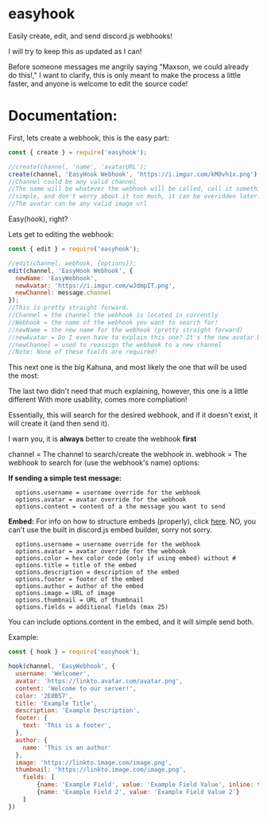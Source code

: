 # easyhook
Easily create, edit, and send discord.js webhooks!

I will try to keep this as updated as I can!


Before someone messages me angrily saying "Maxson, we could already do this!," I want to clarify, this is only meant to make the process a little faster, and anyone is welcome to edit the source code!


# Documentation:


First, lets create a webhook, this is the easy part:

```js
const { create } = require('easyhook');

//create(channel, 'name', 'avatarURL');
create(channel, 'EasyHook Webhook', 'https://i.imgur.com/kM0vh1x.png');
//Channel could be any valid channel 
//The name will be whatever the webhook will be called, call it something 
//simple, and don't worry about it too much, it can be overidden later.
//The avatar can be any valid image url
```
Easy(hook), right?

Lets get to editing the webhook:

```js
const { edit } = require('easyhook');

//edit(channel, webhook, {options});
edit(channel, 'EasyHook Webhook', {
  newName: 'EasyWebhook',
  newAvatar: 'https://i.imgur.com/wJdmpIT.png',
  newChannel: message.channel
});
//This is pretty straight forward.
//Channel = the channel the webhook is located in currently
//Webhook = the name of the webhook you want to search for!
//newName = the new name for the webhook (pretty straight forward)
//newAvatar = Do I even have to explain this one? It's the new avatar URL
//newChannel = used to reassign the webhook to a new channel
//Note: None of these fields are required!
```


This next one is the big Kahuna, and most likely the one that will be used the most:


The last two didn't need that much explaining, however, this one is a little different
With more usability, comes more compliation!

Essentially, this will search for the desired webhook, and if it doesn't exist, it will create it (and then send it).

I warn you, it is **always** better to create the webhook __first__

channel = The channel to search/create the webhook in.
webhook = The webhook to search for (use the webhook's name)
options:

**__If sending a simple test message:__**
```
  options.username = username override for the webhook
  options.avatar = avatar override for the webhook
  options.content = content of a the message you want to send
```
  
**__Embed:__**
For info on how to structure embeds (properly), click [here](https://discordapp.com/developers/docs/resources/channel#embed-object). NO, you can't use the built in discord.js embed builder, sorry not sorry.



```
  options.username = username override for the webhook
  options.avatar = avatar override for the webhook
  options.color = hex color code (only if using embed) without #
  options.title = title of the embed
  options.description = description of the embed
  options.footer = footer of the embed
  options.author = author of the embed
  options.image = URL of image
  options.thumbnail = URL of thumbnail
  options.fields = additional fields (max 25)
```  
You can include options.content in the embed, and it will simple send both.  

Example:
```js
const { hook } = require('easyhook');

hook(channel, 'EasyWebhook', {
  username: 'Welcomer',
  avatar: 'https://linkto.avatar.com/avatar.png',
  content: 'Welcome to our server!',
  color: '2E8B57',
  title: 'Example Title',
  description: 'Example Description',
  footer: {
    text: 'This is a footer',
  },
  author: {
    name: 'This is an author'
  },
  image: 'https://linkto.image.com/image.png',
  thumbnail: 'https://linkto.image.com/image.png',
	fields: [
		{name: 'Example Field', value: 'Example Field Value', inline: true},
		{name: 'Example Field 2', value: 'Example Field Value 2'}
	]
})
```
